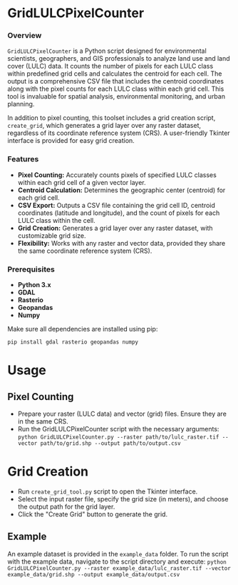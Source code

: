 # GridLULCPixelCounter

### Overview
`GridLULCPixelCounter` is a Python script designed for environmental scientists, geographers, and GIS professionals to analyze land use and land cover (LULC) data. It counts the number of pixels for each LULC class within predefined grid cells and calculates the centroid for each cell. The output is a comprehensive CSV file that includes the centroid coordinates along with the pixel counts for each LULC class within each grid cell. This tool is invaluable for spatial analysis, environmental monitoring, and urban planning.

In addition to pixel counting, this toolset includes a grid creation script, `create_grid`, which generates a grid layer over any raster dataset, regardless of its coordinate reference system (CRS). A user-friendly Tkinter interface is provided for easy grid creation.

### Features
- **Pixel Counting:** Accurately counts pixels of specified LULC classes within each grid cell of a given vector layer.
- **Centroid Calculation:** Determines the geographic center (centroid) for each grid cell.
- **CSV Export:** Outputs a CSV file containing the grid cell ID, centroid coordinates (latitude and longitude), and the count of pixels for each LULC class within the cell.
- **Grid Creation:** Generates a grid layer over any raster dataset, with customizable grid size.
- **Flexibility:** Works with any raster and vector data, provided they share the same coordinate reference system (CRS).

### Prerequisites
- **Python 3.x**
- **GDAL**
- **Rasterio**
- **Geopandas**
- **Numpy**

Make sure all dependencies are installed using pip:

`pip install gdal rasterio geopandas numpy`

# Usage
## Pixel Counting
- Prepare your raster (LULC data) and vector (grid) files. Ensure they are in the same CRS.
- Run the GridLULCPixelCounter script with the necessary arguments:
`python GridLULCPixelCounter.py --raster path/to/lulc_raster.tif --vector path/to/grid.shp --output path/to/output.csv`

# Grid Creation
- Run `create_grid_tool.py` script to open the Tkinter interface.
- Select the input raster file, specify the grid size (in meters), and choose the output path for the grid layer.
- Click the "Create Grid" button to generate the grid.
## Example
An example dataset is provided in the `example_data` folder. To run the script with the example data, navigate to the script directory and execute:
`python GridLULCPixelCounter.py --raster example_data/lulc_raster.tif --vector example_data/grid.shp --output example_data/output.csv`
